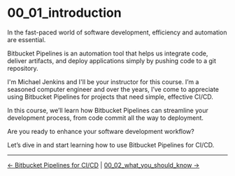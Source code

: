 # 00_01_introduction

In the fast-paced world of software development, efficiency and automation are essential.

Bitbucket Pipelines is an automation tool that helps us integrate code, deliver artifacts, and deploy applications simply by pushing code to a git repository.

I'm Michael Jenkins and I'll be your instructor for this course. I’m a seasoned computer engineer and over the years, I’ve come to appreciate using  Bitbucket Pipelines for projects that need simple, effective CI/CD.

In this course, we’ll learn how Bitbucket Pipelines can streamline your development process, from code commit all the way to deployment.

Are you ready to enhance your software development workflow?

Let’s dive in and start learning how to use Bitbucket Pipelines for CI/CD.


<!-- FooterStart -->
---
[← Bitbucket Pipelines for CI/CD](../../README.md) | [00_02_what_you_should_know →](../00_02_what_you_should_know/README.md)
<!-- FooterEnd -->
